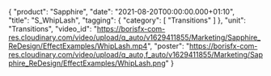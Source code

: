 {
   "product": "Sapphire",
   "date": "2021-08-20T00:00:00.000+01:10",  
   "title": "S_WhipLash",
   "tagging": {
   "category": [
      "Transitions"
    ]
   },
   "unit": "Transitions",
   "video_id": "https://borisfx-com-res.cloudinary.com/video/upload/q_auto/v1629411855/Marketing/Sapphire_ReDesign/EffectExamples/WhipLash.mp4",
   "poster": "https://borisfx-com-res.cloudinary.com/video/upload/q_auto,f_auto/v1629411855/Marketing/Sapphire_ReDesign/EffectExamples/WhipLash.png"
}